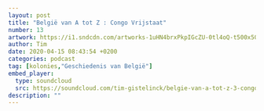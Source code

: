 ```yaml
---
layout: post
title: "België van A tot Z : Congo Vrijstaat"
number: 13
artwork: https://i1.sndcdn.com/artworks-1uHN4brxPkpIGcZU-0tl4oQ-t500x500.jpg
author: Tim
date: 2020-04-15 08:43:54 +0200
categories: podcast
tag: [kolonies,"Geschiedenis van België"]
embed_player:
  type: soundcloud
  src: https://soundcloud.com/tim-gistelinck/belgie-van-a-tot-z-3-congo-vrijstaat
description: ""
---
```

